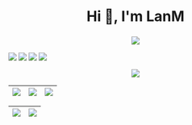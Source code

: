 
<h1 align="center">Hi 👋, I'm LanM</h1>
<h3 align="center"><a href="https://lanm.love"><img src="https://readme-typing-svg.herokuapp.com/?lines=React;前端开发!&center=true&size=27"> </a> </h3>

<span>
  <img src="https://img.shields.io/badge/-HTML5-E34F26?style=flat-square&logo=html5&logoColor=white" /> 
  <img src="https://img.shields.io/badge/-CSS3-1572B6?style=flat-square&logo=css3" /> 
  <img src="https://img.shields.io/badge/-JavaScript-oringe?style=flat-square&logo=javascript" /> 
  <img src="https://img.shields.io/badge/-React?style=flat-square&logo=react" /> 
</span>

<p align="center">
<div align="center"> <img src="https://metrics.lecoq.io/BlueLanM?template=classic&base=header%2C%20activity%2C%20community%2C%20repositories%2C%20metadata&base.indepth=false&base.hireable=false&base.skip=false&config.timezone=Asia%2FShanghai"> </div>
</p>
 
|![](https://github-readme-stats.vercel.app/api?username=BlueLanM&&show_icons=true&title_color=ffffff&icon_color=bb2acf&text_color=daf7dc&bg_color=151515)  |![](https://github-readme-stats.vercel.app/api/top-langs/?username=BlueLanM&layout=compact&theme=tokyonight&langs_count=10)|![](https://stats.justsong.cn/api/csdn/?id=BLUESKYwang66&theme=dark)|
|-|-|-|

|![](https://github-readme-streak-stats.herokuapp.com/?user=BlueLanM&&theme=dark)|![](https://github-profile-trophy.vercel.app/?username=BlueLanM&&theme=onedark)|
|-|-|







